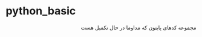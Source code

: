 # python_basic
<div dir='rtl' style="text-direction:right-to-left">
  مجموعه کدهای پایتون که مداوما در حال تکمیل هست
  </div>

